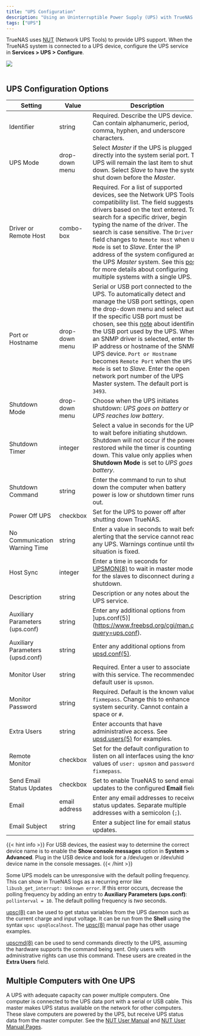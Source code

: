```yaml
---
title: "UPS Configuration"
description: "Using an Uninterruptible Power Supply (UPS) with TrueNAS."
tags: ["UPS"]
---
```



TrueNAS uses [NUT](https://networkupstools.org/) (Network UPS Tools) to provide UPS support.
When the TrueNAS system is connected to a UPS device, configure the UPS service in **Services > UPS > Configure**.

<img src="/images/UPSOptions.png">
<br><br>

## UPS Configuration Options

| Setting                          | Value          | Description |
|----------------------------------|----------------|------------|
| Identifier                       | string         | Required. Describe the UPS device. Can contain alphanumeric, period, comma, hyphen, and underscore characters. |
| UPS Mode                         | drop-down menu | Select *Master* if the UPS is plugged directly into the system serial port. The UPS will remain the last item to shut down. Select *Slave* to have the system shut down before the *Master*.  |
| Driver or Remote Host            | combo-box      | Required. For a list of supported devices, see the Network UPS Tools compatibility list. The field suggests drivers based on the text entered. To search for a specific driver, begin typing the name of the driver. The search is case sensitive. The `Driver` field changes to `Remote Host` when `UPS Mode` is set to *Slave*. Enter the IP address of the system configured as the UPS *Master* system. See this [post](https://forums.freenas.org/index.php?resources/configuring-ups-support-for-single-or-multiple-freenas-servers.30/) for more details about configuring multiple systems with a single UPS. |
| Port or Hostname                 | drop-down menu | Serial or USB port connected to the UPS. To automatically detect and manage the USB port settings, open the drop-down menu and select auto. If the specific USB port must be chosen, see this [note](https://www.ixsystems.com/documentation/truenas/11.3-U4.1/services.html#ups-usb) about identifing the USB port used by the UPS. When an SNMP driver is selected, enter the IP address or hostname of the SNMP UPS device. `Port or Hostname` becomes `Remote Port` when the `UPS Mode` is set to *Slave*. Enter the open network port number of the UPS Master system. The default port is `3493`. |
| Shutdown Mode                    | drop-down menu | Choose when the UPS initiates shutdown: *UPS goes on battery* or *UPS reaches low battery*.  |
| Shutdown Timer                   | integer        | Select a value in seconds for the UPS to wait before initiating shutdown. Shutdown will not occur if the power is restored while the timer is counting down. This value only applies when **Shutdown Mode** is set to *UPS goes on battery*.  |
| Shutdown Command                 | string         | Enter the command to run to shut down the computer when battery power is low or shutdown timer runs out.   |
| Power Off UPS                    | checkbox       | Set for the UPS to power off after shutting down TrueNAS.    |
| No Communication Warning Time    | string         | Enter a value in seconds to wait before alerting that the service cannot reach any UPS. Warnings continue until the situation is fixed.   |
| Host Sync                        | integer        | Enter a time in seconds for [UPSMON(8)](https://www.freebsd.org/cgi/man.cgi?query=upsmon) to wait in master mode for the slaves to disconnect during a shutdown.    |
| Description                      | string         | Description or any notes about the UPS service. |
| Auxiliary Parameters (ups.conf)  | string         | Enter any additional options from ]ups.conf(5)](https://www.freebsd.org/cgi/man.cgi?query=ups.conf).  |
| Auxiliary Parameters (upsd.conf) | string         | Enter any additional options from [upsd.conf(5)](https://www.freebsd.org/cgi/man.cgi?query=upsd.conf). |
| Monitor User                     | string         | Required. Enter a user to associate with this service. The recommended default user is `upsmon`.  |
| Monitor Password                 | string         | Required. Default is the known value `fixmepass`. Change this to enhance system security. Cannot contain a space or `#`.    |
| Extra Users                      | string         | Enter accounts that have administrative access. See [upsd.users(5)](https://www.freebsd.org/cgi/man.cgi?query=upsd.users) for examples.  |
| Remote Monitor                   | checkbox       | Set for the default configuration to listen on all interfaces using the known values of `user: upsmon` and `password: fixmepass`.   |
| Send Email Status Updates        | checkbox       | Set to enable TrueNAS to send email updates to the configured **Email** field.   |
| Email                            | email address  | Enter any email addresses to receive status updates. Separate multiple addresses with a semicolon (`;`).   |
| Email Subject                    | string         | Enter a subject line for email status updates.   |


{{< hint info >}}
For USB devices, the easiest way to determine the correct device name is to enable the **Show console messages** option in **System > Advanced**.
Plug in the USB device and look for a <file>/dev/ugen</file> or <file>/dev/uhid</file> device name in the console messages.
{{< /hint >}}

Some UPS models can be unresponsive with the default polling frequency.
This can show in TrueNAS logs as a recurring error like `libusb_get_interrupt: Unknown error`.
If this error occurs, decrease the polling frequency by adding an entry to **Auxiliary Parameters (ups.conf)**: `pollinterval = 10`.
The default polling frequency is *two* seconds.

[upsc(8)](https://www.freebsd.org/cgi/man.cgi?query=upsc) can be used to get status variables from the UPS daemon such as the current charge and input voltage.
It can be run from the **Shell** using the syntax `upsc ups@localhost`.
The [upsc(8)](https://www.freebsd.org/cgi/man.cgi?query=upsc) manual page has other usage examples.

[upscmd(8)](https://www.freebsd.org/cgi/man.cgi?query=upscmd) can be used to send commands directly to the UPS, assuming the hardware supports the command being sent.
Only users with administrative rights can use this command.
These users are created in the **Extra Users** field.

## Multiple Computers with One UPS

A UPS with adequate capacity can power multiple computers.
One computer is connected to the UPS data port with a serial or USB cable.
This master makes UPS status available on the network for other computers.
These slave computers are powered by the UPS, but receive UPS status data from the master computer.
See the [NUT User Manual](https://networkupstools.org/docs/user-manual.chunked/index.html) and [NUT User Manual Pages](https://networkupstools.org/docs/man/index.html#User_man).
